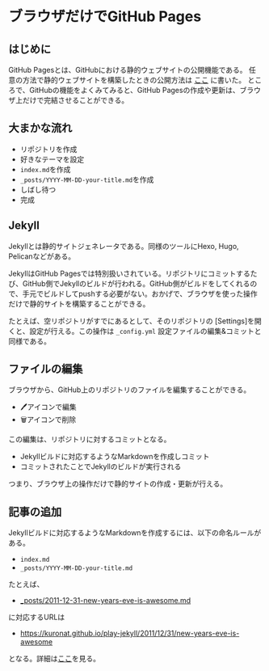 # ブラウザだけでGitHub Pages
## はじめに
GitHub Pagesとは、GitHubにおける静的ウェブサイトの公開機能である。
任意の方法で静的ウェブサイトを構築したときの公開方法は
[ここ](https://qiita.com/kuronat/items/99d7a2c9b566141636f2)
に書いた。
ところで、GitHubの機能をよくみてみると、GitHub Pagesの作成や更新は、ブラウザ上だけで完結させることができる。

## 大まかな流れ

* リポジトリを作成
* 好きなテーマを設定
* `index.md`を作成
* `_posts/YYYY-MM-DD-your-title.md`を作成
* しばし待つ
* 完成

## Jekyll
Jekyllとは静的サイトジェネレータである。同様のツールにHexo, Hugo, Pelicanなどがある。

JekyllはGitHub Pagesでは特別扱いされている。リポジトリにコミットするたび、GitHub側でJekyllのビルドが行われる。GitHub側がビルドをしてくれるので、手元でビルドしてpushする必要がない。おかげで、ブラウザを使った操作だけで静的サイトを構築することができる。

たとえば、空リポジトリがすでにあるとして、そのリポジトリの
[Settings]を開くと、設定が行える。この操作は `_config.yml` 設定ファイルの編集&コミットと同様である。

## ファイルの編集
ブラウザから、GitHub上のリポジトリのファイルを編集することができる。

* 🖊アイコンで編集
* 🗑アイコンで削除

この編集は、リポジトリに対するコミットとなる。

* Jekyllビルドに対応するようなMarkdownを作成しコミット
* コミットされたことでJekyllのビルドが実行される

つまり、ブラウザ上の操作だけで静的サイトの作成・更新が行える。

## 記事の追加
Jekyllビルドに対応するようなMarkdownを作成するには、以下の命名ルールがある。

* `index.md`
* `_posts/YYYY-MM-DD-your-title.md`


たとえば、

* [_posts/2011-12-31-new-years-eve-is-awesome.md](https://github.com/kuronat/play-jekyll/blob/master/_posts/2011-12-31-new-years-eve-is-awesome.md)

に対応するURLは

* https://kuronat.github.io/play-jekyll/2011/12/31/new-years-eve-is-awesome

となる。詳細は[ここ](http://jekyllrb-ja.github.io/docs/permalinks/)を見る。
